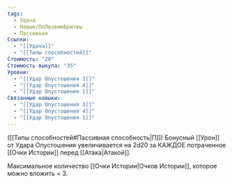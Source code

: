 ```yaml
---
tags:
  - Удача
  - Навык/ПоЛезвиюБритвы
  - Пассивная
Ссылки:
  - "[[Удача]]"
  - "[[Типы способностей]]"
Стоимость: "20"
Стоимость выкупа: "35"
Уровни:
  - "[[Удар Опустошения 3]]"
  - "[[Удар Опустошения 4]]"
  - "[[Удар Опустошения 1]]"
Связанные навыки:
  - "[[Удар Опустошения 3]]"
  - "[[Удар Опустошения 4]]"
  - "[[Удар Опустошения 1]]"
---
```

([[Типы способностей#Пассивная способность|П]]) Бонусный [[Урон]] от Удара Опустошения увеличивается на 2d20 за КАЖДОЕ потраченное [[Очки Истории]] перед [[Атака|Атакой]].

Максимальное количество [[Очки Истории|Очков Истории]], которое можно вложить = 3. 